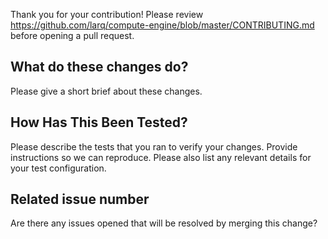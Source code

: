 
Thank you for your contribution!
Please review https://github.com/larq/compute-engine/blob/master/CONTRIBUTING.md before opening a pull request.

## What do these changes do?
Please give a short brief about these changes.

## How Has This Been Tested?
Please describe the tests that you ran to verify your changes. Provide instructions so we can reproduce. Please also list any relevant details for your test configuration.

## Related issue number
Are there any issues opened that will be resolved by merging this change?
